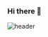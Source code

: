 ### Hi there 👋
![header](https://capsule-render.vercel.app/api?type=soft&color=auto&height=300&section=header&text=capsule%20render&fontSize=90)


<!--
**dkswogus9402/dkswogus9402** is a ✨ _special_ ✨ repository because its `README.md` (this file) appears on your GitHub profile.

Here are some ideas to get you started:

- 🔭 I’m currently working on ...
- 🌱 I’m currently learning ...
- 👯 I’m looking to collaborate on ...
- 🤔 I’m looking for help with ...
- 💬 Ask me about ...
- 📫 How to reach me: ...
- 😄 Pronouns: ...
- ⚡ Fun fact: ...
-->
